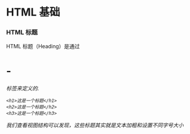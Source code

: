 # HTML 基础
 






 



### HTML 标题

HTML 标题（Heading）是通过<h1> - <h6> 标签来定义的.

```
<h1>这是一个标题</h1>
<h2>这是一个标题</h2>
<h3>这是一个标题</h3>
```

我们查看视图结构可以发现，这些标题其实就是文本加粗和设置不同字号大小
































